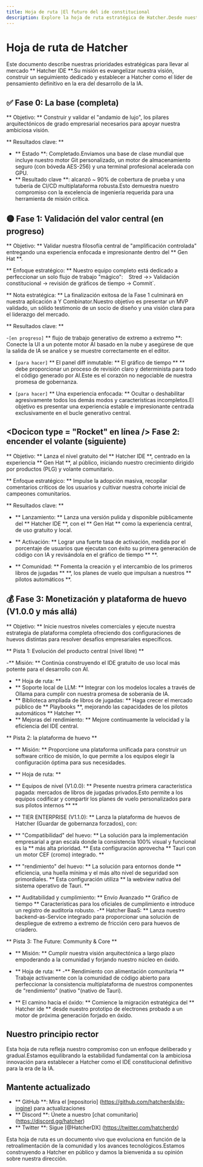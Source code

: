 ```yaml
---
title: Hoja de ruta |El futuro del ide constitucional
description: Explore la hoja de ruta estratégica de Hatcher.Desde nuestro 'andamio de lujo' fundamental hasta encender nuestro volante PLG y lanzar la plataforma Egg Enterprise, vea cómo estamos construyendo el futuro del desarrollo controlado de IA.
---
```


# Hoja de ruta de Hatcher

Este documento describe nuestras prioridades estratégicas para llevar al mercado ** Hatcher IDE **.Su misión es evangelizar nuestra visión, construir un seguimiento dedicado y establecer a Hatcher como el líder de pensamiento definitivo en la era del desarrollo de la IA.

## ✅ Fase 0: La base (completa)

** Objetivo: ** Construir y validar el "andamio de lujo", los pilares arquitectónicos de grado empresarial necesarios para apoyar nuestra ambiciosa visión.

** Resultados clave: **

- ** Estado **: Completado.Enviamos una base de clase mundial que incluye nuestro motor Git personalizado, un motor de almacenamiento seguro (con bóveda AES-256) y una terminal profesional acelerada con GPU.
- ** Resultado clave **: alcanzó ~ 90% de cobertura de prueba y una tubería de CI/CD multiplataforma robusta.Esto demuestra nuestro compromiso con la excelencia de ingeniería requerida para una herramienta de misión crítica.

## 🟡 Fase 1: Validación del valor central (en progreso)

** Objetivo: ** Validar nuestra filosofía central de "amplificación controlada" entregando una experiencia enfocada e impresionante dentro del ** Gen Hat **.

** Enfoque estratégico: ** Nuestro equipo completo está dedicado a perfeccionar un solo flujo de trabajo "mágico": `` `` Stred ->> Validación constitucional -> revisión de gráficos de tiempo -> Commit`.

** Nota estratégica: ** La finalización exitosa de la Fase 1 culminará en nuestra aplicación a Y Combinator.Nuestro objetivo es presentar un MVP validado, un sólido testimonio de un socio de diseño y una visión clara para el liderazgo del mercado.

** Resultados clave: **

-`[en progreso]` ** flujo de trabajo generativo de extremo a extremo **: Conecte la UI a un potente motor AI basado en la nube y asegúrese de que la salida de IA se analice y se muestre correctamente en el editor.

- `[para hacer]` ** El panel diff inmutable: ** El gráfico de tiempo ** ** debe proporcionar un proceso de revisión claro y determinista para todo el código generado por AI.Este es el corazón no negociable de nuestra promesa de gobernanza.

- `[para hacer]` ** Una experiencia enfocada: ** Ocultar o deshabilitar agresivamente todos los demás modos y características incompletos.El objetivo es presentar una experiencia estable e impresionante centrada exclusivamente en el bucle generativo central.

## <Docicon type = "Rocket" en línea /> Fase 2: encender el volante (siguiente)

** Objetivo: ** Lanza el nivel gratuito del ** Hatcher IDE **, centrado en la experiencia ** Gen Hat **, al público, iniciando nuestro crecimiento dirigido por productos (PLG) y volante comunitario.

** Enfoque estratégico: ** Impulse la adopción masiva, recopilar comentarios críticos de los usuarios y cultivar nuestra cohorte inicial de campeones comunitarios.

** Resultados clave: **

- ** Lanzamiento: ** Lanza una versión pulida y disponible públicamente del ** Hatcher IDE **, con el ** Gen Hat ** como la experiencia central, de uso gratuito y local.

- ** Activación: ** Lograr una fuerte tasa de activación, medida por el porcentaje de usuarios que ejecutan con éxito su primera generación de código con IA y revisándola en el gráfico de tiempo ** **.

- ** Comunidad: ** Fomenta la creación y el intercambio de los primeros libros de jugadas ** **, los planes de vuelo que impulsan a nuestros ** pilotos automáticos **.

## 💰 Fase 3: Monetización y plataforma de huevo (V1.0.0 y más allá)

** Objetivo: ** Inicie nuestros niveles comerciales y ejecute nuestra estrategia de plataforma completa ofreciendo dos configuraciones de huevos distintas para resolver desafíos empresariales específicos.

** Pista 1: Evolución del producto central (nivel libre) **

-** Misión: ** Continúa construyendo el IDE gratuito de uso local más potente para el desarrollo con AI.

- ** Hoja de ruta: **
- ** Soporte local de LLM: ** Integrar con los modelos locales a través de Ollama para cumplir con nuestra promesa de soberanía de IA.
- ** Biblioteca ampliada de libros de jugadas: ** Haga crecer el mercado público de ** Playbooks **, mejorando las capacidades de los pilotos automáticos ** Hatcher **.
- ** Mejoras del rendimiento: ** Mejore continuamente la velocidad y la eficiencia del IDE central.

** Pista 2: la plataforma de huevo **

- ** Misión: ** Proporcione una plataforma unificada para construir un software crítico de misión, lo que permite a los equipos elegir la configuración óptima para sus necesidades.

- ** Hoja de ruta: **
- ** Equipos de nivel (V1.0.0): ** Presente nuestra primera característica pagada: mercados de libros de jugadas privados.Esto permite a los equipos codificar y compartir los planes de vuelo personalizados para sus pilotos internos ** **
- ** TIER ENTERPRISE (V1.1.0): ** Lanza la plataforma de huevos de Hatcher (Guardar de gobernanza forzados), con:
- ** "Compatibilidad" del huevo: ** La solución para la implementación empresarial a gran escala donde la consistencia 100% visual y funcional es la ** más alta prioridad. ** Esta configuración aprovecha ** Tauri con un motor CEF (cromo) integrado. **
- ** "rendimiento" del huevo: ** La solución para entornos donde ** eficiencia, una huella mínima y el más alto nivel de seguridad son primordiales. ** Esta configuración utiliza ** la webview nativa del sistema operativo de Tauri. **
- ** Auditabilidad y cumplimiento: ** Envío Avanzado ** Gráfico de tiempo ** Características para los oficiales de cumplimiento e introduce un registro de auditoría robusto.
-** Hatcher BaaS: ** Lanza nuestro backend-as-Service integrado para proporcionar una solución de despliegue de extremo a extremo de fricción cero para huevos de criadero.

** Pista 3: The Future: Community & Core **

- ** Misión: ** Cumplir nuestra visión arquitectónica a largo plazo empoderando a la comunidad y forjando nuestro núcleo en óxido.

- ** Hoja de ruta: **
-** Rendimiento con alimentación comunitaria ** Trabaje activamente con la comunidad de código abierto para perfeccionar la consistencia multiplataforma de nuestros componentes de "rendimiento" (nativo "(nativo de Tauri).
- ** El camino hacia el óxido: ** Comience la migración estratégica del ** Hatcher ide ** desde nuestro prototipo de electrones probado a un motor de próxima generación forjado en óxido.

## Nuestro principio rector

Esta hoja de ruta refleja nuestro compromiso con un enfoque deliberado y gradual.Estamos equilibrando la estabilidad fundamental con la ambiciosa innovación para establecer a Hatcher como el IDE constitucional definitivo para la era de la IA.

## Mantente actualizado

- ** GitHub **: Mira el [repositorio] (https://github.com/hatcherdx/dx-ingine) para actualizaciones
- ** Discord **: Únete a nuestro [chat comunitario] (https://discord.gg/hatcher)
- ** Twitter **: Sigue [@HatcherDX] (https://twitter.com/hatcherdx)

Esta hoja de ruta es un documento vivo que evoluciona en función de la retroalimentación de la comunidad y los avances tecnológicos.Estamos construyendo a Hatcher en público y damos la bienvenida a su opinión sobre nuestra dirección.

<Pagecta
title = "Forma el futuro con nosotros"
subtitle = "Sus comentarios y contribuciones impulsan nuestra hoja de ruta hacia adelante"
buttontext = "Únete a la discusión"
buttonlink = "https://discord.gg/hatcher"
buttonstyle = "secundario"
Puente = "Construyendo el futuro del desarrollo, juntos"
/>